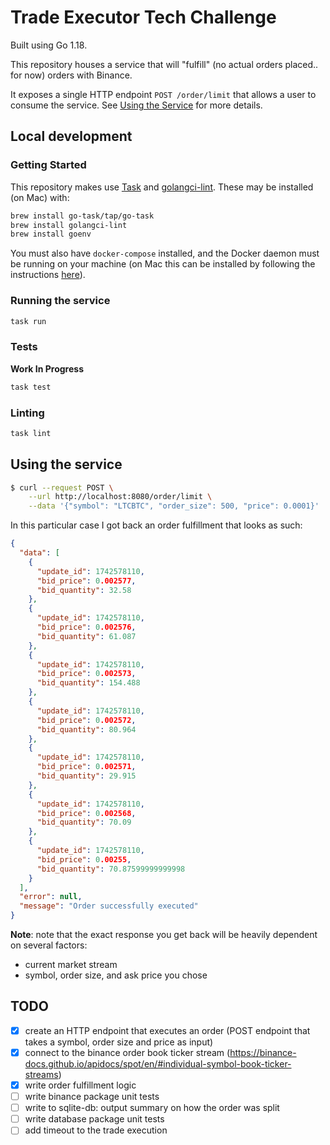 # Trade Executor Tech Challenge

Built using Go 1.18.

This repository houses a service that will "fulfill" (no actual orders placed.. for now) orders with Binance.

It exposes a single HTTP endpoint `POST /order/limit` that allows a user to consume the service. See [Using the Service](#using-the-service) for more details.

## Local development

### Getting Started

This repository makes use [Task](https://taskfile.dev/#/) and [golangci-lint](https://golangci-lint.run/).
These may be installed (on Mac) with:

```bash
brew install go-task/tap/go-task
brew install golangci-lint
brew install goenv
```

You must also have `docker-compose` installed, and the Docker daemon must be running on your machine (on Mac this can be installed by following the instructions [here](https://docs.docker.com/desktop/install/mac-install/)).

### Running the service

```bash
task run
```

### Tests

**Work In Progress**

```bash
task test
```

### Linting

```bash
task lint
```

## Using the service

```bash
$ curl --request POST \
    --url http://localhost:8080/order/limit \
    --data '{"symbol": "LTCBTC", "order_size": 500, "price": 0.0001}'
```

In this particular case I got back an order fulfillment that looks as such:

```json
{
  "data": [
    {
      "update_id": 1742578110,
      "bid_price": 0.002577,
      "bid_quantity": 32.58
    },
    {
      "update_id": 1742578110,
      "bid_price": 0.002576,
      "bid_quantity": 61.087
    },
    {
      "update_id": 1742578110,
      "bid_price": 0.002573,
      "bid_quantity": 154.488
    },
    {
      "update_id": 1742578110,
      "bid_price": 0.002572,
      "bid_quantity": 80.964
    },
    {
      "update_id": 1742578110,
      "bid_price": 0.002571,
      "bid_quantity": 29.915
    },
    {
      "update_id": 1742578110,
      "bid_price": 0.002568,
      "bid_quantity": 70.09
    },
    {
      "update_id": 1742578110,
      "bid_price": 0.00255,
      "bid_quantity": 70.87599999999998
    }
  ],
  "error": null,
  "message": "Order successfully executed"
}
```

**Note**: note that the exact response you get back will be heavily dependent on several factors:

- current market stream
- symbol, order size, and ask price you chose

## TODO

- [x] create an HTTP endpoint that executes an order (POST endpoint that takes a symbol, order size and price as input)
- [x] connect to the binance order book ticker stream (https://binance-docs.github.io/apidocs/spot/en/#individual-symbol-book-ticker-streams)
- [x] write order fulfillment logic
- [ ] write binance package unit tests
- [ ] write to sqlite-db: output summary on how the order was split
- [ ] write database package unit tests
- [ ] add timeout to the trade execution

